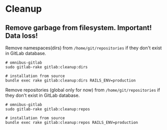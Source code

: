# Cleanup

## Remove garbage from filesystem. Important! Data loss!

Remove namespaces(dirs) from `/home/git/repositories` if they don't exist in GitLab database.

```
# omnibus-gitlab
sudo gitlab-rake gitlab:cleanup:dirs

# installation from source
bundle exec rake gitlab:cleanup:dirs RAILS_ENV=production
```

Remove repositories (global only for now) from `/home/git/repositories` if they don't exist in GitLab database.

```
# omnibus-gitlab
sudo gitlab-rake gitlab:cleanup:repos

# installation from source
bundle exec rake gitlab:cleanup:repos RAILS_ENV=production
```
